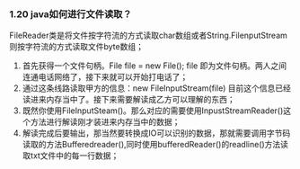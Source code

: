 ### 1.20 java如何进行文件读取？

FileReader类是将文件按字符流的方式读取char数组或者String.FilenputStream则按字符流的方式读取文件byte数组；

1. 首先获得一个文件句柄。File file = new File(); file 即为文件句柄。两人之间连通电话网络了，接下来就可以开始打电话了；
2. 通过这条线路读取甲方的信息：new FileInputStream(file) 目前这个信息已经读进来内存当中了。接下来需要解读成乙方可以理解的东西；
3. 既然你使用FileInputSteam()。那么对应的需要使用InpustStreamReader()这个方法进行解读刚才装进来内存当中的数据；
4. 解读完成后要输出，那当然要转换成IO可以识别的数据，那就需要调用字节码读取的方法Bufferedreader(),同时使用bufferedReader()的readline()方法读取txt文件中的每一行数据；
